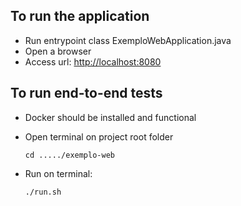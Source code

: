 ## To run the application

- Run entrypoint class ExemploWebApplication.java
- Open a browser
- Access url: [http://localhost:8080](http://localhost:8080)

## To run end-to-end tests

- Docker should be installed and functional
- Open terminal on project root folder
    
  `cd ...../exemplo-web`
- Run on terminal:

  `./run.sh`